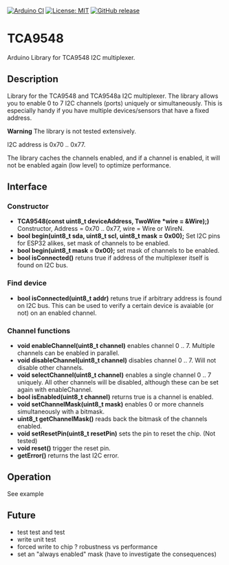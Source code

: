 
[![Arduino CI](https://github.com/RobTillaart/TCA9548/workflows/Arduino%20CI/badge.svg)](https://github.com/marketplace/actions/arduino_ci)
[![License: MIT](https://img.shields.io/badge/license-MIT-green.svg)](https://github.com/RobTillaart/TCA9548/blob/master/LICENSE)
[![GitHub release](https://img.shields.io/github/release/RobTillaart/AD985X.svg?maxAge=3600)](https://github.com/RobTillaart/TCA9548/releases)

# TCA9548

Arduino Library for TCA9548 I2C multiplexer.

## Description

Library for the TCA9548 and TCA9548a I2C multiplexer.
The library allows you to enable 0 to 7 I2C channels (ports) uniquely or simultaneously.
This is especially handy if you have multiple devices/sensors that have a fixed address.

**Warning**
The library is not tested extensively.

I2C address is 0x70 .. 0x77.

The library caches the channels enabled, and if a channel is enabled, 
it will not be enabled again (low level) to optimize performance.

## Interface

### Constructor

- **TCA9548(const uint8_t deviceAddress, TwoWire \*wire = &Wire);)** Constructor, Address = 0x70 .. 0x77, wire = Wire or WireN.
- **bool begin(uint8_t sda, uint8_t scl, uint8_t mask = 0x00);**  Set I2C pins for ESP32 alikes, set mask of channels to be enabled.
- **bool begin(uint8_t mask = 0x00);**  set mask of channels to be enabled.
- **bool isConnected()** retuns true if address of the multiplexer itself is found on I2C bus.


### Find device

- **bool isConnected(uint8_t addr)** retuns true if arbitrary address is found on I2C bus.
This can be used to verify a certain device is avaiable (or not) on an enabled channel.


### Channel functions

- **void enableChannel(uint8_t channel)** enables channel 0 .. 7. Multiple channels can be enabled in parallel.
- **void disableChannel(uint8_t channel)** disables channel 0 .. 7. Will not disable other channels.
- **void selectChannel(uint8_t channel)** enables a single channel 0 .. 7 uniquely. All other channels will be disabled, although these can be set again with enableChannel.
- **bool isEnabled(uint8_t channel)** returns true is a channel is enabled.
- **void setChannelMask(uint8_t mask)** enables 0 or more channels simultaneously with a bitmask.
- **uint8_t getChannelMask()** reads back the bitmask of the channels enabled.
- **void setResetPin(uint8_t resetPin)** sets the pin to reset the chip. (Not tested)
- **void reset()** trigger the reset pin.
- **getError()** returns the last I2C error.


## Operation

See example


## Future

- test test and test
- write unit test
- forced write to chip ? robustness vs performance
- set an "always enabled" mask  (have to investigate the consequences)



